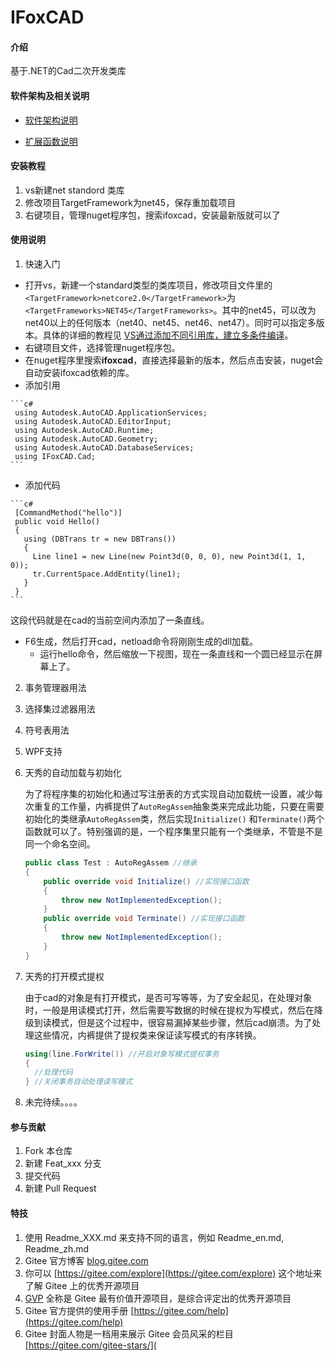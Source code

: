 # IFoxCAD

#### 介绍

基于.NET的Cad二次开发类库

#### 软件架构及相关说明

- [软件架构说明](/docs/关于IFoxCAD的架构说明.md)

- [扩展函数说明](/docs/关于扩展函数的说明.md)

#### 安装教程

1.  vs新建net standord 类库
2.  修改项目TargetFramework为net45，保存重加载项目
3.  右键项目，管理nuget程序包，搜索ifoxcad，安装最新版就可以了

#### 使用说明

1.  快速入门

   - 打开vs，新建一个standard类型的类库项目，修改项目文件里的`<TargetFramework>netcore2.0</TargetFramework>`为`<TargetFrameworks>NET45</TargetFrameworks>`。其中的net45，可以改为net40以上的任何版本（net40、net45、net46、net47）。同时可以指定多版本。具体的详细的教程见 [VS通过添加不同引用库，建立多条件编译]( https://www.yuque.com/vicwjb/zqpcd0/ufbwyl)。
   - 右键项目文件，选择管理nuget程序包。
   - 在nuget程序里搜索**ifoxcad**，直接选择最新的版本，然后点击安装，nuget会自动安装ifoxcad依赖的库。
   - 添加引用

    ```c#
     using Autodesk.AutoCAD.ApplicationServices;
     using Autodesk.AutoCAD.EditorInput;
     using Autodesk.AutoCAD.Runtime;
     using Autodesk.AutoCAD.Geometry;
     using Autodesk.AutoCAD.DatabaseServices;
     using IFoxCAD.Cad;
    ```

   - 添加代码

    ```c#
     [CommandMethod("hello")]
     public void Hello()
     {
       using (DBTrans tr = new DBTrans())
       {
         Line line1 = new Line(new Point3d(0, 0, 0), new Point3d(1, 1, 0));
         tr.CurrentSpace.AddEntity(line1);
       }
     }
    ```
   

  这段代码就是在cad的当前空间内添加了一条直线。

- F6生成，然后打开cad，netload命令将刚刚生成的dll加载。
   - 运行hello命令，然后缩放一下视图，现在一条直线和一个圆已经显示在屏幕上了。
  
2. 事务管理器用法

3. 选择集过滤器用法

4. 符号表用法

5. WPF支持

6. 天秀的自动加载与初始化

   为了将程序集的初始化和通过写注册表的方式实现自动加载统一设置，减少每次重复的工作量，内裤提供了`AutoRegAssem`抽象类来完成此功能，只要在需要初始化的类继承`AutoRegAssem`类，然后实现`Initialize()` 和`Terminate()`两个函数就可以了。特别强调的是，一个程序集里只能有一个类继承，不管是不是同一个命名空间。

   ```c#
   public class Test : AutoRegAssem //继承
   {
       public override void Initialize() //实现接口函数
       {
           throw new NotImplementedException();
       }
       public override void Terminate() //实现接口函数
       {
           throw new NotImplementedException();
       }
   }
   ```

7. 天秀的打开模式提权

   由于cad的对象是有打开模式，是否可写等等，为了安全起见，在处理对象时，一般是用读模式打开，然后需要写数据的时候在提权为写模式，然后在降级到读模式，但是这个过程中，很容易漏掉某些步骤，然后cad崩溃。为了处理这些情况，内裤提供了提权类来保证读写模式的有序转换。

   ```c#
   using(line.ForWrite()) //开启对象写模式提权事务
   {
     //处理代码
   } //关闭事务自动处理读写模式
   ```

8. 未完待续。。。。

#### 参与贡献

1.  Fork 本仓库
2.  新建 Feat_xxx 分支
3.  提交代码
4.  新建 Pull Request


#### 特技

1.  使用 Readme\_XXX.md 来支持不同的语言，例如 Readme\_en.md, Readme\_zh.md
2.  Gitee 官方博客 [blog.gitee.com](https://blog.gitee.com)
3.  你可以 [https://gitee.com/explore](https://gitee.com/explore) 这个地址来了解 Gitee 上的优秀开源项目
4.  [GVP](https://gitee.com/gvp) 全称是 Gitee 最有价值开源项目，是综合评定出的优秀开源项目
5.  Gitee 官方提供的使用手册 [https://gitee.com/help](https://gitee.com/help)
6.  Gitee 封面人物是一档用来展示 Gitee 会员风采的栏目 [https://gitee.com/gitee-stars/](